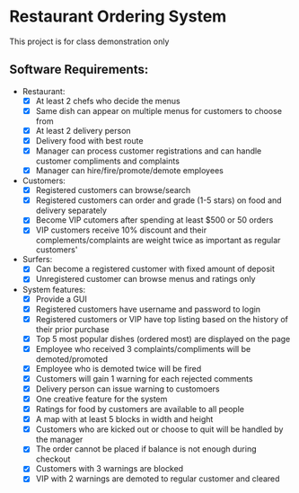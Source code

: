 # Restaurant Ordering System
This project is for class demonstration only
## Software Requirements:
- Restaurant:
  * [x] At least 2 chefs who decide the menus
  * [x] Same dish can appear on multiple menus for customers to choose from
  * [x] At least 2 delivery person
  * [x] Delivery food with best route
  * [x] Manager can process customer registrations and can handle customer compliments and complaints
  * [x] Manager can hire/fire/promote/demote employees
- Customers: 
  * [x] Registered customers can browse/search
  * [x] Registered customers can order and grade (1-5 stars) on food and delivery separately
  * [x] Become VIP cutomers after spending at least $500 or 50 orders
  * [x] VIP customers receive 10% discount and their complements/complaints are weight twice as important as regular customers'
- Surfers:
  * [x] Can become a registered customer with fixed amount of deposit
  * [x] Unregistered customer can browse menus and ratings only
- System features:
  * [x] Provide a GUI
  * [x] Registered customers have username and password to login
  * [x] Registered customers or VIP have top listing based on the history of their prior purchase
  * [x] Top 5 most popular dishes (ordered most) are displayed on the page
  * [x] Employee who received 3 complaints/compliments will be demoted/promoted
  * [x] Employee who is demoted twice will be fired
  * [x] Customers will gain 1 warning for each rejected comments
  * [x] Delivery person can issue warning to customoers
  * [x] One creative feature for the system
  * [x] Ratings for food by customers are available to all people
  * [x] A map with at least 5 blocks in width and height
  * [x] Customers who are kicked out or choose to quit will be handled by the manager
  * [x] The order cannot be placed if balance is not enough during checkout
  * [x] Customers with 3 warnings are blocked
  * [x] VIP with 2 warnings are demoted to regular customer and cleared
